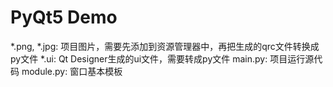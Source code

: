 # PyQt5 Demo
*.png, *.jpg: 项目图片，需要先添加到资源管理器中，再把生成的qrc文件转换成py文件
*.ui: Qt Designer生成的ui文件，需要转成py文件
main.py: 项目运行源代码
module.py: 窗口基本模板

